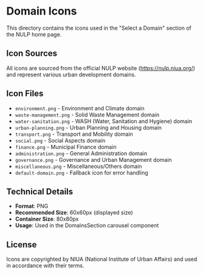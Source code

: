 # Domain Icons

This directory contains the icons used in the "Select a Domain" section of the NULP home page.

## Icon Sources
All icons are sourced from the official NULP website (https://nulp.niua.org/) and represent various urban development domains.

## Icon Files
- `environment.png` - Environment and Climate domain
- `waste-management.png` - Solid Waste Management domain  
- `water-sanitation.png` - WASH (Water, Sanitation and Hygiene) domain
- `urban-planning.png` - Urban Planning and Housing domain
- `transport.png` - Transport and Mobility domain
- `social.png` - Social Aspects domain
- `finance.png` - Municipal Finance domain
- `administration.png` - General Administration domain
- `governance.png` - Governance and Urban Management domain
- `miscellaneous.png` - Miscellaneous/Others domain
- `default-domain.png` - Fallback icon for error handling

## Technical Details
- **Format**: PNG
- **Recommended Size**: 60x60px (displayed size)
- **Container Size**: 80x80px
- **Usage**: Used in the DomainsSection carousel component

## License
Icons are copyrighted by NIUA (National Institute of Urban Affairs) and used in accordance with their terms. 